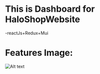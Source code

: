 # This is Dashboard for HaloShopWebsite

-reactJs+Redux+Mui

# Features Image:

![Alt text](https://data.terabox.com/thumbnail/23ab92c2004c1f7e875fe15585064438?fid=4399886613007-250528-643965201479079&rt=pr&sign=FDTAER-DCb740ccc5511e5e8fedcff06b081203-nsRse6VliZl7L78kPy6eApTxApo%3d&expires=8h&chkbd=0&chkv=0&dp-logid=8923829800014351984&dp-callid=0&time=1675681200&size=c1920_u1080&quality=90&vuk=4399886613007&ft=image&autopolicy=1)
